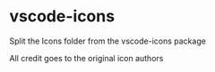 # vscode-icons
Split the Icons folder from the vscode-icons package

All credit goes to the original icon authors
